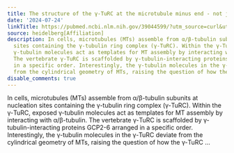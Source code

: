 ```yaml
---
title: The structure of the γ-TuRC at the microtubule minus end - not just one solution
date: '2024-07-24'
linkTitle: https://pubmed.ncbi.nlm.nih.gov/39044599/?utm_source=curl&utm_medium=rss&utm_campaign=pubmed-2&utm_content=1FakS-2QOkCT8HsMOQP1bCRQ4YzyumYOmxmF0moLsQ3dFB1E9V&fc=20220326224207&ff=20240725182203&v=2.18.0.post9+e462414
source: heidelberg[Affiliation]
description: In cells, microtubules (MTs) assemble from α/β-tubulin subunits at nucleation
  sites containing the γ-tubulin ring complex (γ-TuRC). Within the γ-TuRC, exposed
  γ-tubulin molecules act as templates for MT assembly by interacting with α/β-tubulin.
  The vertebrate γ-TuRC is scaffolded by γ-tubulin-interacting proteins GCP2-6 arranged
  in a specific order. Interestingly, the γ-tubulin molecules in the γ-TuRC deviate
  from the cylindrical geometry of MTs, raising the question of how the γ-TuRC ...
disable_comments: true
---
```

In cells, microtubules (MTs) assemble from α/β-tubulin subunits at nucleation sites containing the γ-tubulin ring complex (γ-TuRC). Within the γ-TuRC, exposed γ-tubulin molecules act as templates for MT assembly by interacting with α/β-tubulin. The vertebrate γ-TuRC is scaffolded by γ-tubulin-interacting proteins GCP2-6 arranged in a specific order. Interestingly, the γ-tubulin molecules in the γ-TuRC deviate from the cylindrical geometry of MTs, raising the question of how the γ-TuRC ...